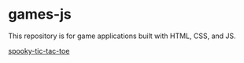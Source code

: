 # games-js
This repository is for game applications built with HTML, CSS, and JS.

[spooky-tic-tac-toe](https://christadejesus.github.io/games-js/spooky-tic-tac-toe)
